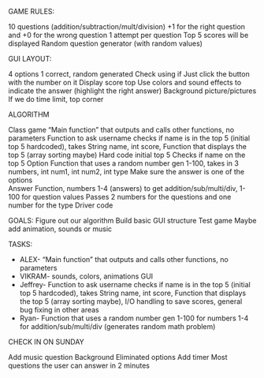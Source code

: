 GAME RULES: 

10 questions (addition/subtraction/mult/division)
+1 for the right question and +0 for the wrong question
1 attempt per question
Top 5 scores will be displayed
Random question generator (with random values)

GUI LAYOUT:

4 options 1 correct, random generated
Check using if 
Just click the button with the number on it
Display score top 
Use colors and sound effects to indicate the answer (highlight the right answer)
Background picture/pictures
If we do time limit, top corner

ALGORITHM

Class game
“Main function” that outputs and calls other functions, no parameters
Function to ask username checks if name is in the top 5 (initial top 5 hardcoded), takes String name, int score, Function that displays the top 5 (array sorting maybe)
Hard code initial top 5
Checks if name on the top 5 
Option Function that uses a random number gen 1-100, takes in 3 numbers, int num1, int num2, int type 
Make sure the answer is one of the options  
Answer Function, numbers 1-4 (answers) to get addition/sub/multi/div, 1-100 for question values
Passes 2 numbers for the questions and one number for the type 
Driver code


GOALS:
Figure out our algorithm 
Build basic GUI structure
Test game
Maybe add animation, sounds or music

TASKS:
- ALEX- “Main function” that outputs and calls other functions, no parameters
- VIKRAM- sounds, colors, animations GUI
- Jeffrey- Function to ask username checks if name is in the top 5 (initial top 5 hardcoded), takes String name, int score, Function that displays the top 5 (array sorting maybe), I/O handling to save scores, general bug fixing in other areas
- Ryan- Function that uses a random number gen 1-100 for numbers 1-4 for addition/sub/multi/div (generates random math problem)


CHECK IN ON SUNDAY

Add music question
Background 
Eliminated options
Add timer 
Most questions the user can answer in 2 minutes

